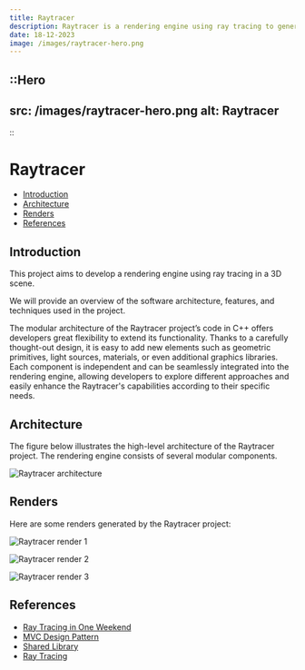 ```yaml
---
title: Raytracer
description: Raytracer is a rendering engine using ray tracing to generate realistic images by simulating the behavior of light rays in a 3D scene.
date: 18-12-2023
image: /images/raytracer-hero.png
---
```


::Hero
---
src: /images/raytracer-hero.png
alt: Raytracer
---
::

# Raytracer
- [Introduction](#introduction)
- [Architecture](#architecture)
- [Renders](#renders)
- [References](#references)

## Introduction
This project aims to develop a rendering engine using ray tracing in a 3D scene.

We will provide an overview of the software architecture, features, and techniques used in the project.

The modular architecture of the Raytracer project’s code in C++ offers developers great flexibility to extend its functionality. Thanks to a carefully thought-out design, it is easy to add new elements such as geometric primitives, light sources, materials, or even additional graphics libraries.
Each component is independent and can be seamlessly integrated into the rendering engine, allowing developers to explore different approaches and easily enhance the Raytracer's capabilities according to their specific needs.

## Architecture
The figure below illustrates the high-level architecture of the Raytracer project. The rendering engine consists of several modular components.

![Raytracer architecture](/images/raytracer-architecture.png)

## Renders
Here are some renders generated by the Raytracer project:

![Raytracer render 1](/images/raytracer-render1.png)

![Raytracer render 2](/images/raytracer-render2.png)

![Raytracer render 3](/images/raytracer-render3.png)

## References
- [Ray Tracing in One Weekend](https://raytracing.github.io/books/RayTracingInOneWeekend.html)
- [MVC Design Pattern](https://en.wikipedia.org/wiki/Model%E2%80%93view%E2%80%93controller)
- [Shared Library](https://en.wikipedia.org/wiki/Library_(computing))
- [Ray Tracing](https://en.wikipedia.org/wiki/Ray_tracing)

